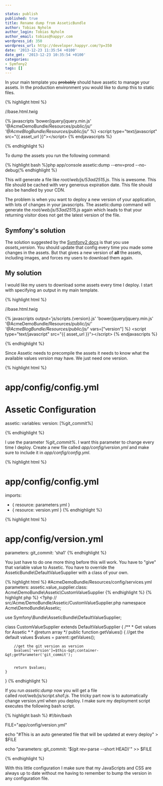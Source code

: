 ```yaml
---

status: publish
published: true
title: Rename dump from AsseticBundle
author: Tobias Nyholm
author_login: Tobias Nyholm
author_email: tobias@happyr.com
wordpress_id: 350
wordpress_url: http://developer.happyr.com/?p=350
date: '2013-12-23 11:35:54 +0100'
date_gmt: '2013-12-23 10:35:54 +0100'
categories:
- Symfony2
tags: []
---
```


In your main template you <span style="text-decoration: line-through;">probably</span> should have assetic to manage your assets. In the production environment you would like to dump this to static files.


{% highlight html %}


//base.html.twig


\{\% javascripts
 'bower/jquery/jquery.min.js'
 '@AcmeDemoBundle/Resources/public/js/*'
 '@AcmeBlogBundle/Resources/public/js/*'
\%\}
 &lt;script type=&quot;text/javascript&quot; src=&quot;{{ asset_url }}&quot;&gt;&lt;/script&gt;
 \{\% endjavascripts \%\}


{% endhighlight %}


To dump the assets you run the following command:


{% highlight bash %}php app/console assetic:dump --env=prod --no-debug{% endhighlight %}


This will generate a file like <em>root/web/js/53ad2515.js</em>. This is awesome. This file should be cached with very generous expiration date. This file should also be handled by your CDN.


The problem is when you want to deploy a new version of your application, with lots of changes in your javascripts. The assetic:dump command will generate the <em>root/web/js/53ad2515.js</em> again which leads to that your returning visitor does not get the latest version of the file.

<h2>Symfony's solution</h2>

The solution suggested by the <a href="http://symfony.com/doc/current/reference/configuration/framework.html#ref-framework-assets-version">Symfony2 docs</a> is that you use <em>assets_version</em>. You should update that config every time you made some changes in the assets. But that gives a new version of <strong>all</strong> the assets, including images, and forces my users to download them again.

<h2>My solution</h2>

I would like my users to download some assets every time I deploy. I start with specifying an output in my main template.


{% highlight html %}


//base.html.twig


\{\% javascripts output='js/scripts.{version}.js'
'bower/jquery/jquery.min.js'
'@AcmeDemoBundle/Resources/public/js/*'
'@AcmeBlogBundle/Resources/public/js/*'
 vars=[&quot;version&quot;]
\%\}
&lt;script type=&quot;text/javascript&quot; src=&quot;{{ asset_url }}&quot;&gt;&lt;/script&gt;
\{\% endjavascripts \%\}


{% endhighlight %}


Since Assetic needs to precompile the assets it needs to know what the available values <em>version</em> may have. We just need one version.


{% highlight html %}
# app/config/config.yml
# Assetic Configuration
assetic:
  variables:
    version: [%git_commit%]


{% endhighlight %}


I use the parameter <em>%git_commit%</em>. I want this parameter to change every time I deploy. Create a new file called <em>app/config/version.yml</em> and make sure to include it in <em>app/config/config.yml</em>.


{% highlight html %}
# app/config/config.yml
imports:
  - { resource: parameters.yml }
  - { resource: version.yml }
{% endhighlight %}


{% highlight html %}
# app/config/version.yml
parameters:
 git_commit: 'sha1'
{% endhighlight %}


You just have to do one more thing before this will work. You have to "give" that variable value to Assetic. You have to override the AsseticBundle\DefaultValueSupplier with a class of your own.


{% highlight html %}
#AcmeDemoBundle/Resources/config/services.yml
parameters:
  assetic.value_supplier.class: Acme\DemoBundle\Assetic\CustomValueSupplier
{% endhighlight %}
{% highlight php %}
&lt;?php
// src/Acme/DemoBundle/Assetic/CustomValueSupplier.php
namespace Acme\DemoBundle\Assetic;


use Symfony\Bundle\AsseticBundle\DefaultValueSupplier;


class CustomValueSupplier extends DefaultValueSupplier
{
    /**
     * Get values for Assetic
     *
     * @return array
     */
    public function getValues()
    {
        //get the default values
        $values = parent::getValues();


        //get the git version as version
        $values['version']=$this-&gt;container-&gt;getParameter('git_commit');


        return $values;
    }
}
{% endhighlight %}


If you run <em>assetic:dump</em> now you will get a file called <em>root/web/js/script.sha1.js</em>. The tricky part now is to automatically change version.yml when you deploy. I make sure my deployment script executes the following bash script.


{% highlight bash %}
#!/bin/bash


FILE=&quot;app/config/version.yml&quot;


echo &quot;#This is an auto generated file that will be updated at every deploy&quot; &gt; $FILE


echo &quot;parameters:
 git_commit: '$(git rev-parse --short HEAD)'&quot; &gt;&gt; $FILE


{% endhighlight %}


With this little configuration I make sure that my JavaScripts and CSS are always up to date without me having to remember to bump the version in any configuration file.

